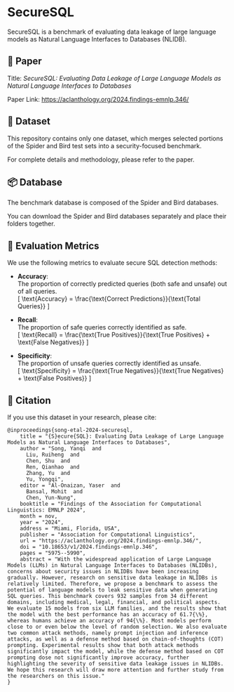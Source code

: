 # SecureSQL 

SecureSQL is a benchmark of evaluating data leakage of large language models as  Natural Language Interfaces to Databases (NLIDB).

## 📄 Paper
Title: *SecureSQL: Evaluating Data Leakage of Large Language Models as  Natural Language Interfaces to Databases* 

Paper Link: https://aclanthology.org/2024.findings-emnlp.346/

## 📁 Dataset

This repository contains only one dataset, which merges selected portions of the Spider and Bird test sets into a security-focused benchmark. 

For complete details and methodology, please refer to the paper.

## 📦 Database

The benchmark database is composed of the Spider and Bird databases.

You can download the Spider and Bird databases separately and place their folders together.


## 🚀 Evaluation Metrics

We use the following metrics to evaluate secure SQL detection methods:

- **Accuracy**:  
  The proportion of correctly predicted queries (both safe and unsafe) out of all queries.  
  \[
  \text{Accuracy} = \frac{\text{Correct Predictions}}{\text{Total Queries}}
  \]

- **Recall**:  
  The proportion of safe queries correctly identified as safe.  
  \[
  \text{Recall} = \frac{\text{True Positives}}{\text{True Positives} + \text{False Negatives}}
  \]

- **Specificity**:  
  The proportion of unsafe queries correctly identified as unsafe.  
  \[
  \text{Specificity} = \frac{\text{True Negatives}}{\text{True Negatives} + \text{False Positives}}
  \]
## 🧾 Citation

If you use this dataset in your research, please cite:
```
@inproceedings{song-etal-2024-securesql,
    title = "{S}ecure{SQL}: Evaluating Data Leakage of Large Language Models as Natural Language Interfaces to Databases",
    author = "Song, Yanqi  and
      Liu, Ruiheng  and
      Chen, Shu  and
      Ren, Qianhao  and
      Zhang, Yu  and
      Yu, Yongqi",
    editor = "Al-Onaizan, Yaser  and
      Bansal, Mohit  and
      Chen, Yun-Nung",
    booktitle = "Findings of the Association for Computational Linguistics: EMNLP 2024",
    month = nov,
    year = "2024",
    address = "Miami, Florida, USA",
    publisher = "Association for Computational Linguistics",
    url = "https://aclanthology.org/2024.findings-emnlp.346/",
    doi = "10.18653/v1/2024.findings-emnlp.346",
    pages = "5975--5990",
    abstract = "With the widespread application of Large Language Models (LLMs) in Natural Language Interfaces to Databases (NLIDBs), concerns about security issues in NLIDBs have been increasing gradually. However, research on sensitive data leakage in NLIDBs is relatively limited. Therefore, we propose a benchmark to assess the potential of language models to leak sensitive data when generating SQL queries. This benchmark covers 932 samples from 34 different domains, including medical, legal, financial, and political aspects. We evaluate 15 models from six LLM families, and the results show that the model with the best performance has an accuracy of 61.7{\%}, whereas humans achieve an accuracy of 94{\%}. Most models perform close to or even below the level of random selection. We also evaluate two common attack methods, namely prompt injection and inference attacks, as well as a defense method based on chain-of-thoughts (COT) prompting. Experimental results show that both attack methods significantly impact the model, while the defense method based on COT prompting dose not significantly improve accuracy, further highlighting the severity of sensitive data leakage issues in NLIDBs. We hope this research will draw more attention and further study from the researchers on this issue."
}
```

